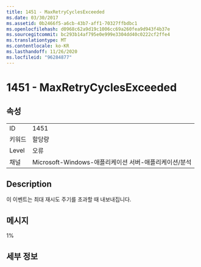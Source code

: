 ```yaml
---
title: 1451 - MaxRetryCyclesExceeded
ms.date: 03/30/2017
ms.assetid: 0b2466f5-a6cb-43b7-aff1-70327ffbdbc1
ms.openlocfilehash: d0968c62a9d19c1006cc69a260fea9d943f4b37e
ms.sourcegitcommit: bc293b14af795e0e999e3304dd40c0222cf2ffe4
ms.translationtype: MT
ms.contentlocale: ko-KR
ms.lasthandoff: 11/26/2020
ms.locfileid: "96284877"
---
```

# <a name="1451---maxretrycyclesexceeded"></a>1451 - MaxRetryCyclesExceeded

## <a name="properties"></a>속성  
  
|||  
|-|-|  
|ID|1451|  
|키워드|할당량|  
|Level|오류|  
|채널|Microsoft-Windows-애플리케이션 서버-애플리케이션/분석|  
  
## <a name="description"></a>Description  

 이 이벤트는 최대 재시도 주기를 초과할 때 내보내집니다.  
  
## <a name="message"></a>메시지  

 1%  
  
## <a name="details"></a>세부 정보
